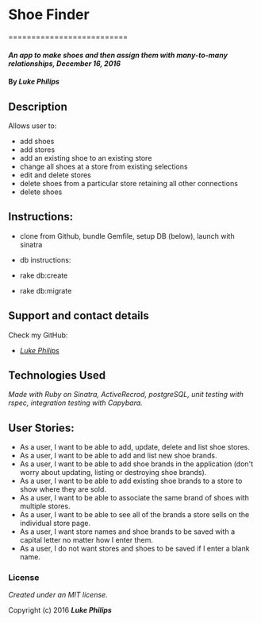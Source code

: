 
# Shoe Finder
==========================

#### _An app to make shoes and then assign them with many-to-many relationships, December 16, 2016_

#### By _**Luke Philips**_

## Description

Allows user to:
* add shoes
* add stores
* add an existing shoe to an existing store
* change all shoes at a store from existing selections
* edit and delete stores
* delete shoes from a particular store retaining all other connections
* delete shoes


## Instructions:

* clone from Github, bundle Gemfile, setup DB (below), launch with sinatra

* db instructions:
 * rake db:create
 * rake db:migrate

## Support and contact details

Check my GitHub:
* _[Luke Philips](https://github.com/lukeephilips)_

## Technologies Used

_Made with Ruby on Sinatra, ActiveRecrod, postgreSQL, unit testing with rspec, integration testing with Capybara._

## User Stories:
*  As a user, I want to be able to add, update, delete and list shoe stores.
*  As a user, I want to be able to add and list new shoe brands.
*  As a user, I want to be able to add shoe brands in the application (don't worry about updating, listing or destroying shoe brands).
*  As a user, I want to be able to add existing shoe brands to a store to show where they are sold.
*  As a user, I want to be able to associate the same brand of shoes with multiple stores.
*  As a user, I want to be able to see all of the brands a store sells on the individual store page.
*  As a user, I want store names and shoe brands to be saved with a capital letter no matter how I enter them.
*  As a user, I do not want stores and shoes to be saved if I enter a blank name.

### License

*Created under an MIT license.*

Copyright (c) 2016 **_Luke Philips_**
